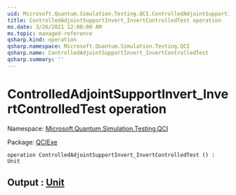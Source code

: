 ```yaml
---
uid: Microsoft.Quantum.Simulation.Testing.QCI.ControlledAdjointSupportInvert_InvertControlledTest
title: ControlledAdjointSupportInvert_InvertControlledTest operation
ms.date: 3/26/2021 12:00:00 AM
ms.topic: managed-reference
qsharp.kind: operation
qsharp.namespace: Microsoft.Quantum.Simulation.Testing.QCI
qsharp.name: ControlledAdjointSupportInvert_InvertControlledTest
qsharp.summary: ''
---
```


# ControlledAdjointSupportInvert_InvertControlledTest operation

Namespace: [Microsoft.Quantum.Simulation.Testing.QCI](xref:Microsoft.Quantum.Simulation.Testing.QCI)

Package: [QCIExe](https://nuget.org/packages/QCIExe)




```qsharp
operation ControlledAdjointSupportInvert_InvertControlledTest () : Unit
```


## Output : [Unit](xref:microsoft.quantum.lang-ref.unit)

